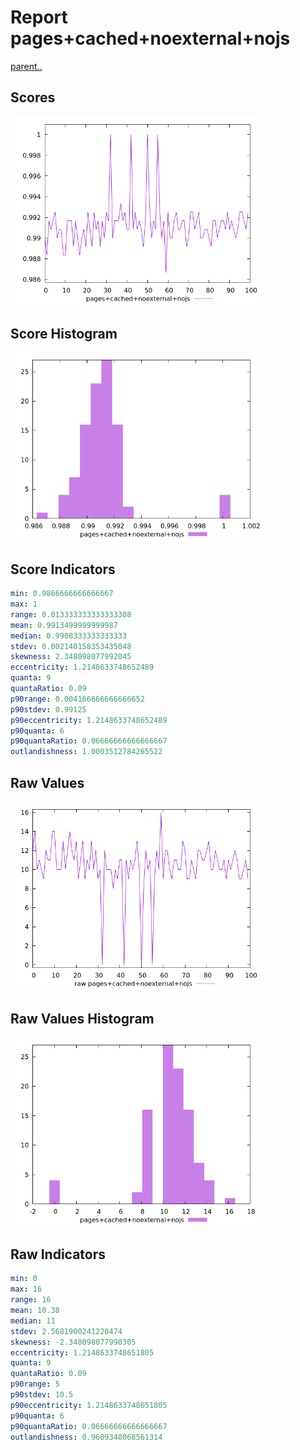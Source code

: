 # Report pages+cached+noexternal+nojs

[parent..](./..)  


## Scores

![score](./score.png)  

## Score Histogram

![hist](./hist.png)  

## Score Indicators

```yaml
min: 0.9866666666666667
max: 1
range: 0.013333333333333308
mean: 0.9913499999999987
median: 0.9908333333333333
stdev: 0.002140158353435048
skewness: 2.348098077992045
eccentricity: 1.2148633748652489
quanta: 9
quantaRatio: 0.09
p90range: 0.004166666666666652
p90stdev: 0.99125
p90eccentricity: 1.2148633748652489
p90quanta: 6
p90quantaRatio: 0.06666666666666667
outlandishness: 1.0003512784265522

```

## Raw Values

![raw](./raw.png)  

## Raw Values Histogram

![raw hist](./raw_hist.png)  

## Raw Indicators

```yaml
min: 0
max: 16
range: 16
mean: 10.38
median: 11
stdev: 2.5681900241220474
skewness: -2.348098077990305
eccentricity: 1.2148633748651805
quanta: 9
quantaRatio: 0.09
p90range: 5
p90stdev: 10.5
p90eccentricity: 1.2148633748651805
p90quanta: 6
p90quantaRatio: 0.06666666666666667
outlandishness: 0.9609348068561314

```

<style>
  img {
    max-width: 80%;
  }
</style>
      
